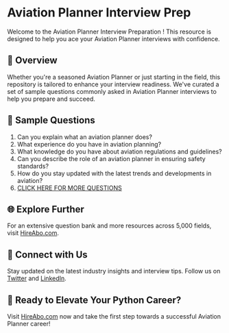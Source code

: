 # Aviation Planner Interview Prep

Welcome to the Aviation Planner Interview Preparation ! This resource is designed to help you ace your Aviation Planner interviews with confidence.

## 🚀 Overview

Whether you're a seasoned Aviation Planner or just starting in the field, this repository is tailored to enhance your interview readiness. We've curated a set of sample questions commonly asked in Aviation Planner interviews to help you prepare and succeed.

## 📝 Sample Questions

1. Can you explain what an aviation planner does?
2. What experience do you have in aviation planning?
3. What knowledge do you have about aviation regulations and guidelines?
4. Can you describe the role of an aviation planner in ensuring safety standards?
5. How do you stay updated with the latest trends and developments in aviation?
6. [CLICK HERE FOR MORE QUESTIONS](https://hireabo.com/job/23_3_8/Aviation%20Planner)

## 🌐 Explore Further

For an extensive question bank and more resources across 5,000 fields, visit [HireAbo.com](https://www.hireabo.com).

## 📱 Connect with Us

Stay updated on the latest industry insights and interview tips. Follow us on [Twitter](https://twitter.com/hireabo) and [LinkedIn](https://www.linkedin.com/in/hire-abo-3609972a8/).

## 🚀 Ready to Elevate Your Python Career?

Visit [HireAbo.com](https://www.hireabo.com) now and take the first step towards a successful Aviation Planner career!